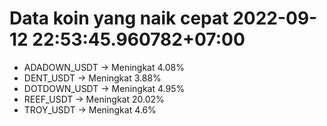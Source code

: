 # Data koin yang naik cepat 2022-09-12 22:53:45.960782+07:00

* ADADOWN_USDT -> Meningkat 4.08%
* DENT_USDT -> Meningkat 3.88%
* DOTDOWN_USDT -> Meningkat 4.95%
* REEF_USDT -> Meningkat 20.02%
* TROY_USDT -> Meningkat 4.6%
